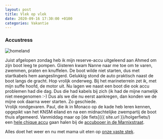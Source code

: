 ```yaml
---
layout: post
title: Vlek op vlek
date: 2020-09-16 17:30:00 +0100
categories: Vakantie
---
```


### Accustress
![homeland](https://prisse.net/homeland.jpg)  

Juist afgelopen zondag heb ik mijn reserve-accu uitgeleend aan Ahmed om zijn boot leeg te pompen. Gisteren kwam Nanne naar me toe om te varen, zwemmen, praten en knuffelen.
De boot wilde niet starten, dus met startkabels hem aangeslingerd. Gelukkig stond de auto praktisch naast de boot langs de gracht. Hop vrolijk onderweg. 
Bij het marineterrein zet ik, met mijn suffe hoofd, de motor uit. Nu lagen we naast een boot die ook accu problemen had die dag. Dus die had kabels bij zich (ik had de mijne namelijk niet meegenomen :-) Dus als we die nu eerst aankregen, dan konden we de mijne ook daarna weer starten. Zo geschiede.  
Vrolijk rondgevaren. Paul, die ik in Monaco op de kade heb leren kennen, opgepikt van het KNSM eiland en na een midnachtelijke zwempartij de boot thuis afgemeerd. Vanmiddag maar op [de fiets]({{ site.url }}/holgerfiets/) een [hele chique accu](https://www.optimabatteries.com/en-us/redtop-starting-battery) gaan halen bij de [accubooer in de Marnixstraat](https://www.accuverkoopamsterdam.com/).

Alles doet het weer en nu met mama uit eten op [onze vaste stek](https://www.pensionhomeland.com).
